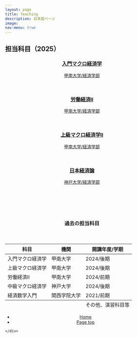 ```yaml
---
layout: page
title: Teaching
description: 日本語ページ
image: 
nav-menu: true
---
```


<!-- Main -->
<div id="main" class="alt">

<!-- One -->
<section id="teaching">
	<div class="inner">

<!-- Content -->

<h2 id="content" class="major">担当科目（2025）</h2>
	<section id="page-teaching" class="tiles">
		<article style="style1">
			<a href="/course_page/introductory_macroeconomics.html" class="link primary">
				<header class="major">
					<h3>入門マクロ経済学</h3>
					<p>甲南大学/経済学部</p>
				</header>
			</a>
		</article>
		<article style="style2">
			<a href="/course_page/labor_economicsII.html" class="link primary">
				<header class="major">
					<h3>労働経済II</h3>
					<p>甲南大学/経済学部</p>
				</header>
			</a>
		</article>
		<article style="style3">
			<a href="/course_page/advanced_macroeconomicsII.html" class="link primary">
				<header class="major">
					<h3>上級マクロ経済学II</h3>
					<p>甲南大学/経済学部</p>
				</header>
			</a>
		</article>
		<article style="style4">
			<a href="/course_page/japanese_economy.html" class="link primary">
				<header class="major">
					<h3>日本経済論</h3>
					<p>神戸大学/経済学部</p>
				</header>
			</a>
		</article>
	</section>

<br><br>

<header>
<h3>過去の担当科目</h3>
</header>
<div class="table-wrapper">
	<table>
		<thead>
			<tr>
				<th>科目</th>
				<th>機関</th>
				<th>開講年度/学期</th>
			</tr>
		</thead>
		<tbody>
			<tr>
				<td>入門マクロ経済学</td>
				<td>甲南大学</td>
				<td>2024/後期</td>
			</tr>
			<tr>
				<td>上級マクロ経済学</td>
				<td>甲南大学</td>
				<td>2024/後期</td>
			</tr>
			<tr>
				<td>労働経済II</td>
				<td>甲南大学</td>
				<td>2024/前期</td>
			</tr>
			<tr>
				<td>中級マクロ経済学</td>
				<td>神戸大学</td>
				<td>2024/後期</td>
			</tr>
			<tr>
				<td>経済数学入門</td>
				<td>関西学院大学</td>
				<td>2021/前期</td>
			</tr>
		</tbody>
		<tfoot>
			<tr>
				<td colspan="2"></td>
				<td>その他、演習科目等</td>
			</tr>
		</tfoot>
	</table>
</div>


<section>
  <div class="inner" align="center">
	<ul class="actions">
	  <li><a href="index.html" class="button">Home</a></li>
	  <li><a href="#banner" class="button special scroll">Page top</a></li>
	</ul>
  </div>
</section>

<!-- End Content -->

	</div>
</section> <!-- close section -->
</div> <!-- close main -->
